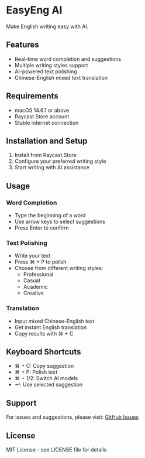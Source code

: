 # EasyEng AI

Make English writing easy with AI.

## Features

- Real-time word completion and suggestions
- Multiple writing styles support
- AI-powered text polishing
- Chinese-English mixed text translation

## Requirements

- macOS 14.6.1 or above
- Raycast Store account
- Stable internet connection

## Installation and Setup

1. Install from Raycast Store
2. Configure your preferred writing style
3. Start writing with AI assistance

## Usage

### Word Completion
- Type the beginning of a word
- Use arrow keys to select suggestions
- Press Enter to confirm

### Text Polishing
- Write your text
- Press ⌘ + P to polish
- Choose from different writing styles:
  - Professional
  - Casual
  - Academic
  - Creative

### Translation
- Input mixed Chinese-English text
- Get instant English translation
- Copy results with ⌘ + C

## Keyboard Shortcuts

- ⌘ + C: Copy suggestion
- ⌘ + P: Polish text
- ⌘ + 1/2: Switch AI models
- ↵: Use selected suggestion

## Support

For issues and suggestions, please visit:
[GitHub Issues](https://github.com/yourusername/easyeng-ai/issues)

## License

MIT License - see LICENSE file for details 